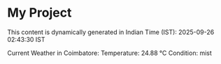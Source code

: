 # My Project

This content is dynamically generated in Indian Time (IST): 2025-09-26 02:43:30 IST


Current Weather in Coimbatore:
Temperature: 24.88 °C
Condition: mist
